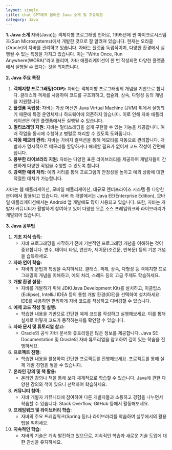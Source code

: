 ```yaml
---
layout: single
title: chat GPT에게 물어본 Java 소개 및 주요특징
category: Java
--- 
```




**1. Java 소개**
자바(Java)는 객체지향 프로그래밍 언어로, 1995년에 썬 마이크로시스템즈(Sun Microsystems)에서 개발한 것으로 잘 알려져 있습니다. 현재는 오라클(Oracle)이 자바를 관리하고 있습니다. 자바는 플랫폼 독립적이며, 다양한 환경에서 실행될 수 있는 특징을 가지고 있습니다. 이는 "Write Once, Run Anywhere(WORA)"라고 불리며, 자바 애플리케이션이 한 번 작성되면 다양한 플랫폼에서 실행될 수 있다는 것을 의미합니다.

**2. Java 주요 특징**

1. **객체지향 프로그래밍(OOP):** 자바는 객체지향 프로그래밍의 개념을 기반으로 합니다. 클래스와 객체를 사용하여 코드를 구조화하고, 캡슐화, 상속, 다형성 등의 개념을 지원합니다.
2. **플랫폼 독립성:** 자바는 가상 머신인 Java Virtual Machine (JVM) 위에서 실행되기 때문에 특정 운영체제나 하드웨어에 의존하지 않습니다. 이로 인해 자바 애플리케이션은 어떤 플랫폼에서든 실행될 수 있습니다.
3. **멀티쓰레딩 지원:** 자바는 멀티쓰레딩을 쉽게 구현할 수 있는 기능을 제공합니다. 여러 작업을 동시에 수행하고 병렬로 처리할 수 있도록 도와줍니다.
4. **자동 메모리 관리:** 자바는 가비지 컬렉션을 통해 메모리를 자동으로 관리합니다. 개발자가 명시적으로 메모리를 할당하거나 해제할 필요가 없어져 코드 작성이 간편해집니다.
5. **풍부한 라이브러리 지원:** 자바는 다양한 표준 라이브러리를 제공하여 개발자들이 간편하게 다양한 작업을 수행할 수 있도록 합니다.
6. **강력한 예외 처리:** 예외 처리를 통해 프로그램의 안정성을 높이고 예외 상황에 대한 적절한 대처가 가능합니다.

자바는 웹 애플리케이션, 모바일 애플리케이션, 대규모 엔터프라이즈 시스템 등 다양한 분야에서 활용되고 있습니다. 서버 측 개발에서는 Java EE(Enterprise Edition), 모바일 애플리케이션에서는 Android 앱 개발에도 많이 사용되고 있습니다. 또한, 자바는 개발자 커뮤니티가 활발하게 참여하고 있어 다양한 오픈 소스 프레임워크와 라이브러리가 개발되어 있습니다.

**3. Java 공부법**

1. **기초 지식 습득:**
   - 자바 프로그래밍을 시작하기 전에 기본적인 프로그래밍 개념을 이해하는 것이 중요합니다. 변수, 데이터 타입, 연산자, 제어문(조건문, 반복문) 등의 기본 개념을 습득하세요.
2. **자바 언어 학습:**
   - 자바의 문법과 특징을 숙지하세요. 클래스, 객체, 상속, 다형성 등 객체지향 프로그래밍의 개념을 이해하고, 예외 처리, 스레드 등의 고급 주제도 학습하세요.
3. **개발 환경 설정:**
   - 자바를 개발하기 위해 JDK(Java Development Kit)를 설치하고, 이클립스(Eclipse), IntelliJ IDEA 등의 통합 개발 환경(IDE)을 선택하여 설치하세요. IDE를 사용하면 편리하게 자바 코드를 작성하고 디버깅할 수 있습니다.
4. **예제 코드 작성 및 실행:**
   - 학습한 내용을 기반으로 간단한 예제 코드를 작성하고 실행해보세요. 이를 통해 실제로 어떻게 코드가 동작하는지를 확인할 수 있습니다.
5. **자바 문서 및 튜토리얼 참고:**
   - Oracle의 공식 자바 문서와 튜토리얼은 많은 정보를 제공합니다. Java SE Documentation 및 Oracle의 자바 튜토리얼을 참고하여 깊이 있는 학습을 진행하세요.
6. **프로젝트 진행:**
   - 학습한 내용을 활용하여 간단한 프로젝트를 진행해보세요. 프로젝트를 통해 실제 개발 경험을 쌓을 수 있습니다.
7. **온라인 강의 및 책 활용:**
   - 온라인 강의나 책을 통해 보다 체계적으로 학습할 수 있습니다. Java에 관한 다양한 강의와 책이 있으니 선택하여 학습하세요.
8. **커뮤니티 참여:**
   - 자바 개발자 커뮤니티에 참여하여 다른 개발자들과 소통하고 경험을 나누면서 학습할 수 있습니다. Stack Overflow, GitHub 등에서 활동해보세요.
9. **프레임워크 및 라이브러리 학습:**
   - 자바의 주요 프레임워크(Spring 등)나 라이브러리를 학습하여 실무에서의 활용법을 익히세요.
10. **지속적인 학습:**
    - 자바의 기술은 계속 발전하고 있으므로, 지속적인 학습과 새로운 기술 도입에 대한 관심을 유지하세요.
